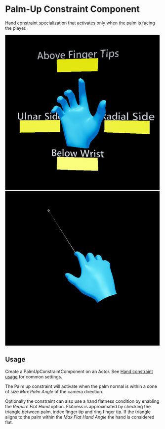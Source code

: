 # Palm-Up Constraint Component

[Hand constraint](HandConstraintComponent.md) specialization that activates only when the palm is facing the player.

![Palm facing camera](Images/HandConstraint/PalmUpFacingCamera.png)
![Palm facing camera](Images/HandConstraint/PalmUpFacingAway.png)

## Usage

Create a PalmUpConstraintComponent on an Actor. See [Hand constraint usage](HandConstraintComponent.md#Usage) for common settings.

The Palm up constraint will activate when the palm normal is within a cone of size _Max Palm Angle_ of the camera direction.

Optionally the constraint can also use a hand flatness condition by enabling the _Require Flat Hand_ option. Flatness is approximated by checking the triangle between palm, index finger tip and ring finger tip. If the triangle aligns to the palm within the _Max Flat Hand Angle_ the hand is considered flat.